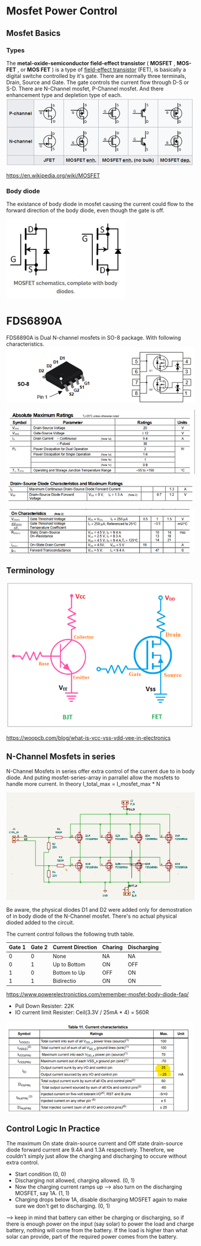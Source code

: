 # Mosfet Power Control

## Mosfet Basics

### Types

The **metal-oxide-semiconductor field-effect transistor** ( **MOSFET** ,  **MOS-FET** , or  **MOS FET** ) is a type of [field-effect transistor](https://en.wikipedia.org/wiki/Field-effect_transistor "Field-effect transistor") (FET), is basically a digital switche controlled by it's gate. There are normally three terminals, Drain, Source and Gate. The gate controls the current flow through D-S or S-D. There are N-Channel mosfet, P-Channel mosfet. And there enhancement type and depletion type of each.
![1696490370889](image/README/1696490370889.png)

https://en.wikipedia.org/wiki/MOSFET

### Body diode

The existance of body diode in mosfet causing the current could flow to the forward direction of the body diode, even though the gate is off.

![1696489915847](image/README/1696489915847.png)

# FDS6890A

FDS6890A is Dual N-channel mosfets in SO-8 package. With following characteristics.
![1696491381098](image/README/1696491381098.png)

![1696491425218](image/README/1696491425218.png)

![1696491473188](image/README/1696491473188.png)

![1696491462412](image/README/1696491462412.png)

## Terminology

![1696502467573](image/README/1696502467573.png)

https://woopcb.com/blog/what-is-vcc-vss-vdd-vee-in-electronics

## N-Channel Mosfets in series

N-Channel Mosfets in series offer extra control of the current due to in body diode. And puting mosfet-series-array in parrallel allow the mosfets to handle more current. In theory I_total_max = I_mosfet_max * N

![1697093138755](image/README/1697093138755.png)

Be aware, the physical diodes D1 and D2 were added only for demostration of in body diode of the N-Channel mosfet. There's no actual physical dioded added to the circuit.

The current control follows the following truth table.

| Gate 1 | Gate 2 | Current Direction | Charing | Discharging |
| ------ | ------ | ----------------- | ------- | ----------- |
| 0      | 0      | None              | NA      | NA          |
| 0      | 1      | Up to Bottom      | ON      | OFF         |
| 1      | 0      | Bottom to Up      | OFF     | ON          |
| 1      | 1      | Bidirectio        | ON      | ON          |

https://www.powerelectronictips.com/remember-mosfet-body-diode-faq/

* Pull Down Resister: 22K
* IO current limit Resister: Ceil(3.3V / 25mA * 4) = 560R

![1697093219523](image/README/1697093219523.png)

## Control Logic In Practice

The maximum On state drain-source current and Off state drain-source diode forward current are 9.4A and 1.3A respectively. Therefore, we couldn't simply just allow the charging and discharging to occure without extra control.

- Start condition (0, 0)
- Discharging not allowed, charging allowed. (0, 1)
- Now the charging current ramps up --> also turn on the discharging MOSFET, say 1A. (1, 1)
- Charging drops below 1A, disable discharging MOSFET again to make sure we don't get to discharging. (0, 1)

--> keep in mind that
battery can either be charging or discharging, so if there is enough
power on the input (say solar) to power the load and charge battery,
nothing will come from the battery. If the load is higher than what
solar can provide, part of the required power comes from the battery.
